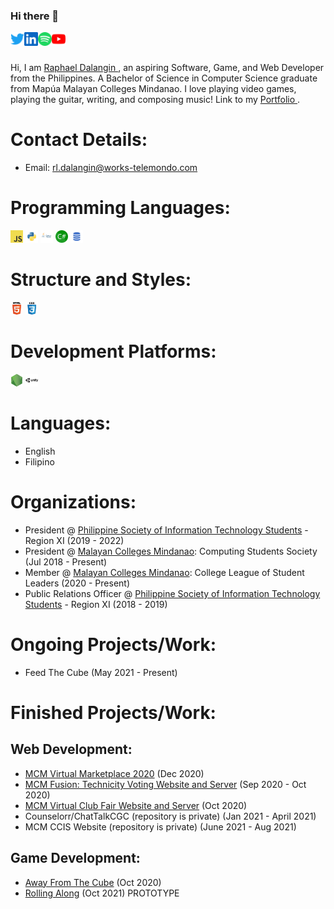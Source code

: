 ### Hi there 👋

<a href="https://twitter.com/DalanginRaphael" target="_blank">
  <img align="left" alt="Raphael Dalangin | Twitter" width="22px" src="./assets/twitter.svg" />
</a>
<a href="https://www.linkedin.com/in/raphael-dalangin" target="_blank">
  <img align="left" alt="Raphael Dalangin | LinkedIN" width="22px" src="./assets/linkedin.svg" />
</a>
<a href="https://open.spotify.com/artist/2cdcLzfzTLNxcdxYHbV782?si=-Ak1q3pnTG2_cY6ayaKe1A" target="_blank">
  <img align="left" alt="Raphael Dalangin | Spotify" width="22px" src="./assets/spotify.svg" />
</a>
<a href="https://www.youtube.com/channel/UCoc8rmxpgsxx1JO4Fiq9niQ" target="_blank">
  <img align="left" alt="Coding Catharsis | Youtube" width="22px" src="./assets/youtube.svg" />
</a>

<br> <br>

Hi, I am <a href="https://www.linkedin.com/in/raphael-dalangin" target = "_blank"> Raphael Dalangin </a>, an aspiring Software, Game, and Web Developer from the Philippines. A Bachelor of Science in Computer Science graduate from Mapúa Malayan Colleges Mindanao. I love playing video games, playing the guitar, writing, and composing music! Link to my <a href="https://raphaeldalangin.com/" target="_blank"> Portfolio </a>.

# Contact Details:

-   Email: rl.dalangin@works-telemondo.com

# Programming Languages:

<code><img height="20" src="./assets/javascript.png"></code>
<code><img height="20" src="./assets/python.png"></code>
<code><img height="20" src="./assets/java.png"></code>
<code><img height="20" src="./assets/csharp.png"></code>
<code><img height="20" src="./assets/sql.png"></code>

# Structure and Styles:

<code><img height="20" src="./assets/html.png"></code>
<code><img height="20" src="./assets/css.png"></code>

# Development Platforms:

<code><img height="20" src="./assets/nodejs.png"></code>
<code><img height="20" src="./assets/unity.png"></code>

# Languages:

-   English
-   Filipino

# Organizations:

-   President @ [Philippine Society of Information Technology Students](https://www.facebook.com/WeArePsitsXI) - Region XI (2019 - 2022)
-   President @ [Malayan Colleges Mindanao](https://mcm.edu.ph/): Computing Students Society (Jul 2018 - Present)
-   Member @ [Malayan Colleges Mindanao](https://mcm.edu.ph/): College League of Student Leaders (2020 - Present)
-   Public Relations Officer @ [Philippine Society of Information Technology Students](https://www.facebook.com/WeArePsitsXI) - Region XI (2018 - 2019)

# Ongoing Projects/Work:

-   Feed The Cube (May 2021 - Present)

# Finished Projects/Work:

## Web Development:

-   [MCM Virtual Marketplace 2020](https://github.com/Raphile14/MCM-Virtual-Marketplace) (Dec 2020)
-   [MCM Fusion: Technicity Voting Website and Server](https://github.com/Raphile14/MCMFusionServer) (Sep 2020 - Oct 2020)
-   [MCM Virtual Club Fair Website and Server](https://github.com/Raphile14/MCMVirtualClubFair2020) (Oct 2020)
-   Counselorr/ChatTalkCGC (repository is private) (Jan 2021 - April 2021)
-   MCM CCIS Website (repository is private) (June 2021 - Aug 2021)

## Game Development:

-   [Away From The Cube](https://coding-catharsis.itch.io/away-from-the-cube) (Oct 2020)
-   [Rolling Along](https://coding-catharsis.itch.io/rolling-along) (Oct 2021) PROTOTYPE

